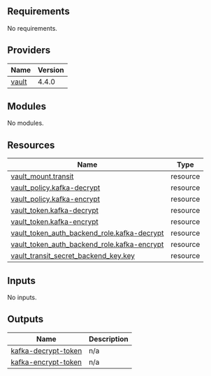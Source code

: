 ## Requirements

No requirements.

## Providers

| Name | Version |
|------|---------|
| <a name="provider_vault"></a> [vault](#provider\_vault) | 4.4.0 |

## Modules

No modules.

## Resources

| Name | Type |
|------|------|
| [vault_mount.transit](https://registry.terraform.io/providers/hashicorp/vault/latest/docs/resources/mount) | resource |
| [vault_policy.kafka-decrypt](https://registry.terraform.io/providers/hashicorp/vault/latest/docs/resources/policy) | resource |
| [vault_policy.kafka-encrypt](https://registry.terraform.io/providers/hashicorp/vault/latest/docs/resources/policy) | resource |
| [vault_token.kafka-decrypt](https://registry.terraform.io/providers/hashicorp/vault/latest/docs/resources/token) | resource |
| [vault_token.kafka-encrypt](https://registry.terraform.io/providers/hashicorp/vault/latest/docs/resources/token) | resource |
| [vault_token_auth_backend_role.kafka-decrypt](https://registry.terraform.io/providers/hashicorp/vault/latest/docs/resources/token_auth_backend_role) | resource |
| [vault_token_auth_backend_role.kafka-encrypt](https://registry.terraform.io/providers/hashicorp/vault/latest/docs/resources/token_auth_backend_role) | resource |
| [vault_transit_secret_backend_key.key](https://registry.terraform.io/providers/hashicorp/vault/latest/docs/resources/transit_secret_backend_key) | resource |

## Inputs

No inputs.

## Outputs

| Name | Description |
|------|-------------|
| <a name="output_kafka-decrypt-token"></a> [kafka-decrypt-token](#output\_kafka-decrypt-token) | n/a |
| <a name="output_kafka-encrypt-token"></a> [kafka-encrypt-token](#output\_kafka-encrypt-token) | n/a |
